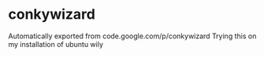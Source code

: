 # conkywizard
Automatically exported from code.google.com/p/conkywizard
Trying this on my installation of ubuntu wily
